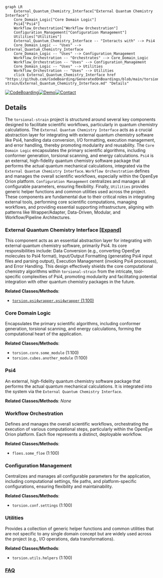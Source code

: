 ```mermaid
graph LR
    External_Quantum_Chemistry_Interface["External Quantum Chemistry Interface"]
    Core_Domain_Logic["Core Domain Logic"]
    Psi4["Psi4"]
    Workflow_Orchestration["Workflow Orchestration"]
    Configuration_Management["Configuration Management"]
    Utilities["Utilities"]
    External_Quantum_Chemistry_Interface -- "Interacts with" --> Psi4
    Core_Domain_Logic -- "Uses" --> External_Quantum_Chemistry_Interface
    Core_Domain_Logic -- "Uses" --> Configuration_Management
    Workflow_Orchestration -- "Orchestrates" --> Core_Domain_Logic
    Workflow_Orchestration -- "Uses" --> Configuration_Management
    Core_Domain_Logic -- "Uses" --> Utilities
    Workflow_Orchestration -- "Uses" --> Utilities
    click External_Quantum_Chemistry_Interface href "https://github.com/CodeBoarding/GeneratedOnBoardings/blob/main/torsional-strain/External_Quantum_Chemistry_Interface.md" "Details"
```

[![CodeBoarding](https://img.shields.io/badge/Generated%20by-CodeBoarding-9cf?style=flat-square)](https://github.com/CodeBoarding/CodeBoarding)[![Demo](https://img.shields.io/badge/Try%20our-Demo-blue?style=flat-square)](https://www.codeboarding.org/demo)[![Contact](https://img.shields.io/badge/Contact%20us%20-%20contact@codeboarding.org-lightgrey?style=flat-square)](mailto:contact@codeboarding.org)

## Details

The `torsional-strain` project is structured around several key components designed to facilitate scientific workflows, particularly in quantum chemistry calculations. The `External Quantum Chemistry Interface` acts as a crucial abstraction layer for integrating with external quantum chemistry software like Psi4, handling data conversion, I/O formatting, execution management, and error handling, thereby promoting modularity and reusability. The `Core Domain Logic` encapsulates the primary scientific algorithms, including conformer generation, torsional scanning, and energy calculations. `Psi4` is an external, high-fidelity quantum chemistry software package that performs the actual quantum mechanical calculations, integrated via the `External Quantum Chemistry Interface`. `Workflow Orchestration` defines and manages the overall scientific workflows, especially within the OpenEye Orion platform. `Configuration Management` centralizes and manages all configurable parameters, ensuring flexibility. Finally, `Utilities` provides generic helper functions and common utilities used across the project. These components are fundamental due to their critical roles in integrating external tools, performing core scientific computations, managing workflows, and providing essential supporting infrastructure, aligning with patterns like Wrapper/Adapter, Data-Driven, Modular, and Workflow/Pipeline Architectures.

### External Quantum Chemistry Interface [[Expand]](./External_Quantum_Chemistry_Interface.md)
This component acts as an essential abstraction layer for integrating with external quantum chemistry software, primarily Psi4. Its core responsibilities include: Data Conversion (e.g., converting OpenEye molecules to Psi4 format), Input/Output Formatting (generating Psi4 input files and parsing output), Execution Management (invoking Psi4 processes), and Error Handling. This design effectively shields the core computational chemistry algorithms within `torsional-strain` from the intricate, tool-specific complexities of Psi4, promoting modularity and facilitating potential integration with other quantum chemistry packages in the future.


**Related Classes/Methods**:

- <a href="https://github.com/pfizer-opensource/torsional-strain/blob/master/torsion/psi4wrapper/psi4wrapper.py#L1-L100" target="_blank" rel="noopener noreferrer">`torsion.psi4wrapper.psi4wrapper` (1:100)</a>


### Core Domain Logic
Encapsulates the primary scientific algorithms, including conformer generation, torsional scanning, and energy calculations, forming the computational heart of the application.


**Related Classes/Methods**:

- `torsion.core.some_module` (1:100)
- `torsion.cubes.another_module` (1:100)


### Psi4
An external, high-fidelity quantum chemistry software package that performs the actual quantum mechanical calculations. It is integrated into the system via the `External Quantum Chemistry Interface`.


**Related Classes/Methods**: _None_

### Workflow Orchestration
Defines and manages the overall scientific workflows, orchestrating the execution of various computational steps, particularly within the OpenEye Orion platform. Each floe represents a distinct, deployable workflow.


**Related Classes/Methods**:

- `floes.some_floe` (1:100)


### Configuration Management
Centralizes and manages all configurable parameters for the application, including computational settings, file paths, and platform-specific configurations, ensuring flexibility and maintainability.


**Related Classes/Methods**:

- `torsion.conf.settings` (1:100)


### Utilities
Provides a collection of generic helper functions and common utilities that are not specific to any single domain concept but are widely used across the project (e.g., I/O operations, data transformations).


**Related Classes/Methods**:

- `torsion.utils.helpers` (1:100)




### [FAQ](https://github.com/CodeBoarding/GeneratedOnBoardings/tree/main?tab=readme-ov-file#faq)